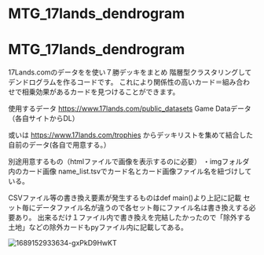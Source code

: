 # MTG_17lands_dendrogram

# MTG_17lands_dendrogram




17Lands.comのデータをを使い７勝デッキをまとめ
階層型クラスタリングしてデンドログラムを作るコードです。
これにより関係性の高いカード＝組み合わせで相乗効果があるカードを見つけることができます。

使用するデータ
https://www.17lands.com/public_datasets
Game Dataデータ（各自サイトからDL）

或いは
https://www.17lands.com/trophies
からデッキリストを集めて結合した自前のデータ(各自で用意する。）


別途用意するもの（htmlファイルで画像を表示するのに必要）
・imgフォルダ内のカード画像
name_list.tsvでカード名とカード画像ファイル名を紐づけしている。


CSVファイル等の書き換え要素が発生するものはdef main()より上記に記載
セット毎にデータファイル名が違うので各セット毎にファイル名は書き換えする必要あり。
出来るだけ１ファイル内で書き換えを完結したかったので「除外する土地」などの除外カードもpyファイル内に記載してある。

![1689152933634-gxPkD9HwKT](https://github.com/ManaBurnSaito/MTG_17lands_dendrogram/assets/139425458/d60ea8cf-f2e8-432e-8f33-8e551d2a20d1)
